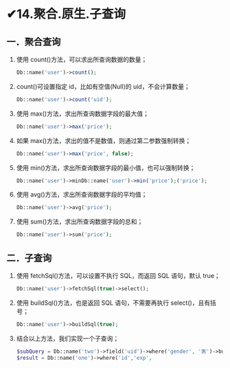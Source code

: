 # ✔14.聚合.原生.子查询

## 一．聚合查询 

1. 使用 count()方法，可以求出所查询数据的数量； 

   ```php
   Db::name('user')->count(); 
   ```

2. count()可设置指定 id，比如有空值(Null)的 uid，不会计算数量； 
    ```php
    Db::name('user')->count('uid'); 
    ```

3. 使用 max()方法，求出所查询数据字段的最大值； 

    ```php
    Db::name('user')->max('price'); 
    ```

4. 如果 max()方法，求出的值不是数值，则通过第二参数强制转换； 

    ```php
    Db::name('user')->max('price', false); 
    ```

5. 使用 min()方法，求出所查询数据字段的最小值，也可以强制转换； 

    ```php
    Db::name('user')->minDb::name('user')->min('price');('price');
    ```

6. 使用 avg()方法，求出所查询数据字段的平均值； 

    ```php
    Db::name('user')->avg('price'); 
    ```

7. 使用 sum()方法，求出所查询数据字段的总和； 

    ```php
    Db::name('user')->sum('price');
    ```

## 二．子查询 

1. 使用 fetchSql()方法，可以设置不执行 SQL，而返回 SQL 语句，默认 true； 

   ```php
   Db::name('user')->fetchSql(true)->select(); 
   ```

2. 使用 buildSql()方法，也是返回 SQL 语句，不需要再执行 select()，且有括号； 

   ```php
   Db::name('user')->buildSql(true); 
   ```

3. 结合以上方法，我们实现一个子查询；

   ```php
   $subQuery = Db::name('two')->field('uid')->where('gender', '男')->buildSql(true); 
   $result = Db::name('one')->where('id','exp',
   ```

   

















